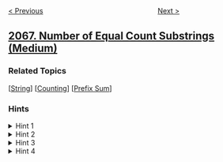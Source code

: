 <!--|This file generated by command(leetcode description); DO NOT EDIT.    |-->
<!--+----------------------------------------------------------------------+-->
<!--|@author    openset <openset.wang@gmail.com>                           |-->
<!--|@link      https://github.com/openset                                 |-->
<!--|@home      https://github.com/openset/leetcode                        |-->
<!--+----------------------------------------------------------------------+-->

[< Previous](../account-balance "Account Balance")
　　　　　　　　　　　　　　　　
[Next >](../check-whether-two-strings-are-almost-equivalent "Check Whether Two Strings are Almost Equivalent")

## [2067. Number of Equal Count Substrings (Medium)](https://leetcode.com/problems/number-of-equal-count-substrings "")



### Related Topics
  [[String](../../tag/string/README.md)]
  [[Counting](../../tag/counting/README.md)]
  [[Prefix Sum](../../tag/prefix-sum/README.md)]

### Hints
<details>
<summary>Hint 1</summary>
The brute force solution is to check every substring, which would TLE. How can we improve this solution?
</details>

<details>
<summary>Hint 2</summary>
In an equal count substring, the first character appears count times, the second character appears count times, and so on.
</details>

<details>
<summary>Hint 3</summary>
The length of an equal count substring is the number of unique characters multiplied by count.
</details>

<details>
<summary>Hint 4</summary>
The length of all equal count substrings are multiples of count.
</details>
